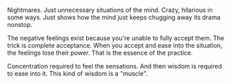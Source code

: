 Nightmares.
Just unnecessary situations of the mind.
Crazy, hilarious in some ways.
Just shows how the mind just keeps chugging away its drama nonstop.

The negative feelings exist because you're unable to fully accept them. The trick is complete acceptance. When you accept and ease into the situation, the feelings lose their power. That is the essence of the practice.

Concentration required to feel the sensations.
And then wisdom is required to ease into it.
This kind of wisdom is a "muscle".